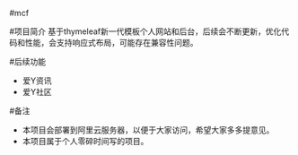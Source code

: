 #mcf

#项目简介
基于thymeleaf新一代模板个人网站和后台，后续会不断更新，优化代码和性能，会支持响应式布局，可能存在兼容性问题。

#后续功能
- 爱Y资讯
- 爱Y社区

#备注
- 本项目会部署到阿里云服务器，以便于大家访问，希望大家多多提意见。
- 本项目属于个人零碎时间写的项目。
